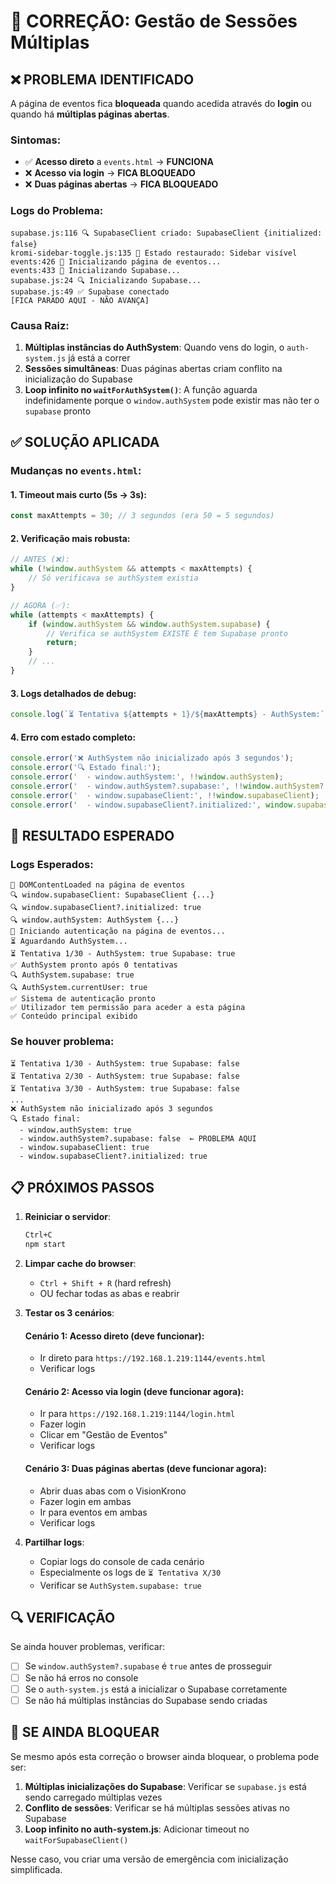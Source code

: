 # 🔧 CORREÇÃO: Gestão de Sessões Múltiplas

## ❌ PROBLEMA IDENTIFICADO

A página de eventos fica **bloqueada** quando acedida através do **login** ou quando há **múltiplas páginas abertas**.

### Sintomas:
- ✅ **Acesso direto** a `events.html` → **FUNCIONA**
- ❌ **Acesso via login** → **FICA BLOQUEADO**
- ❌ **Duas páginas abertas** → **FICA BLOQUEADO**

### Logs do Problema:
```
supabase.js:116 🔍 SupabaseClient criado: SupabaseClient {initialized: false}
kromi-sidebar-toggle.js:135 🔄 Estado restaurado: Sidebar visível
events:426 🚀 Inicializando página de eventos...
events:433 🔑 Inicializando Supabase...
supabase.js:24 🔍 Inicializando Supabase...
supabase.js:49 ✅ Supabase conectado
[FICA PARADO AQUI - NÃO AVANÇA]
```

### Causa Raiz:
1. **Múltiplas instâncias do AuthSystem**: Quando vens do login, o `auth-system.js` já está a correr
2. **Sessões simultâneas**: Duas páginas abertas criam conflito na inicialização do Supabase
3. **Loop infinito no `waitForAuthSystem()`**: A função aguarda indefinidamente porque o `window.authSystem` pode existir mas não ter o `supabase` pronto

## ✅ SOLUÇÃO APLICADA

### Mudanças no `events.html`:

#### 1. **Timeout mais curto** (5s → 3s):
```javascript
const maxAttempts = 30; // 3 segundos (era 50 = 5 segundos)
```

#### 2. **Verificação mais robusta**:
```javascript
// ANTES (❌):
while (!window.authSystem && attempts < maxAttempts) {
    // Só verificava se authSystem existia
}

// AGORA (✅):
while (attempts < maxAttempts) {
    if (window.authSystem && window.authSystem.supabase) {
        // Verifica se authSystem EXISTE E tem Supabase pronto
        return;
    }
    // ...
}
```

#### 3. **Logs detalhados de debug**:
```javascript
console.log(`⏳ Tentativa ${attempts + 1}/${maxAttempts} - AuthSystem:`, !!window.authSystem, 'Supabase:', !!window.authSystem?.supabase);
```

#### 4. **Erro com estado completo**:
```javascript
console.error('❌ AuthSystem não inicializado após 3 segundos');
console.error('🔍 Estado final:');
console.error('  - window.authSystem:', !!window.authSystem);
console.error('  - window.authSystem?.supabase:', !!window.authSystem?.supabase);
console.error('  - window.supabaseClient:', !!window.supabaseClient);
console.error('  - window.supabaseClient?.initialized:', window.supabaseClient?.initialized);
```

## 🎯 RESULTADO ESPERADO

### Logs Esperados:
```
🎯 DOMContentLoaded na página de eventos
🔍 window.supabaseClient: SupabaseClient {...}
🔍 window.supabaseClient?.initialized: true
🔍 window.authSystem: AuthSystem {...}
🔐 Iniciando autenticação na página de eventos...
⏳ Aguardando AuthSystem...
⏳ Tentativa 1/30 - AuthSystem: true Supabase: true
✅ AuthSystem pronto após 0 tentativas
🔍 AuthSystem.supabase: true
🔍 AuthSystem.currentUser: true
✅ Sistema de autenticação pronto
✅ Utilizador tem permissão para aceder a esta página
✅ Conteúdo principal exibido
```

### Se houver problema:
```
⏳ Tentativa 1/30 - AuthSystem: true Supabase: false
⏳ Tentativa 2/30 - AuthSystem: true Supabase: false
⏳ Tentativa 3/30 - AuthSystem: true Supabase: false
...
❌ AuthSystem não inicializado após 3 segundos
🔍 Estado final:
  - window.authSystem: true
  - window.authSystem?.supabase: false  ← PROBLEMA AQUI
  - window.supabaseClient: true
  - window.supabaseClient?.initialized: true
```

## 📋 PRÓXIMOS PASSOS

1. **Reiniciar o servidor**:
   ```bash
   Ctrl+C
   npm start
   ```

2. **Limpar cache do browser**:
   - `Ctrl + Shift + R` (hard refresh)
   - OU fechar todas as abas e reabrir

3. **Testar os 3 cenários**:

   #### Cenário 1: Acesso direto (deve funcionar):
   - Ir direto para `https://192.168.1.219:1144/events.html`
   - Verificar logs

   #### Cenário 2: Acesso via login (deve funcionar agora):
   - Ir para `https://192.168.1.219:1144/login.html`
   - Fazer login
   - Clicar em "Gestão de Eventos"
   - Verificar logs

   #### Cenário 3: Duas páginas abertas (deve funcionar agora):
   - Abrir duas abas com o VisionKrono
   - Fazer login em ambas
   - Ir para eventos em ambas
   - Verificar logs

4. **Partilhar logs**:
   - Copiar logs do console de cada cenário
   - Especialmente os logs de `⏳ Tentativa X/30`
   - Verificar se `AuthSystem.supabase: true`

## 🔍 VERIFICAÇÃO

Se ainda houver problemas, verificar:
- [ ] Se `window.authSystem?.supabase` é `true` antes de prosseguir
- [ ] Se não há erros no console
- [ ] Se o `auth-system.js` está a inicializar o Supabase corretamente
- [ ] Se não há múltiplas instâncias do Supabase sendo criadas

## 🚨 SE AINDA BLOQUEAR

Se mesmo após esta correção o browser ainda bloquear, o problema pode ser:
1. **Múltiplas inicializações do Supabase**: Verificar se `supabase.js` está sendo carregado múltiplas vezes
2. **Conflito de sessões**: Verificar se há múltiplas sessões ativas no Supabase
3. **Loop infinito no auth-system.js**: Adicionar timeout no `waitForSupabaseClient()`

Nesse caso, vou criar uma versão de emergência com inicialização simplificada.



